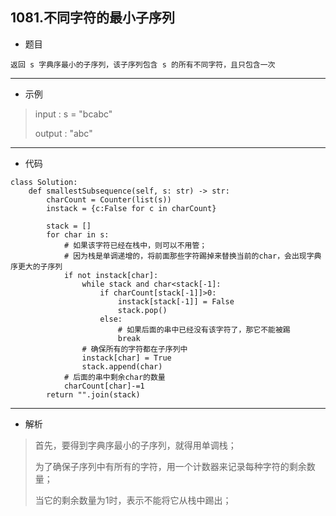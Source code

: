 1081.不同字符的最小子序列
----------
- 题目
> 
    返回 s 字典序最小的子序列，该子序列包含 s 的所有不同字符，且只包含一次
----------
- 示例
> input : s = "bcabc"
>
> output : "abc"
>
----------
 - 代码
>
    class Solution:
        def smallestSubsequence(self, s: str) -> str:
            charCount = Counter(list(s))
            instack = {c:False for c in charCount}
        
            stack = []
            for char in s:
                # 如果该字符已经在栈中，则可以不用管；
                # 因为栈是单调递增的，将前面那些字符踢掉来替换当前的char，会出现字典序更大的子序列
                if not instack[char]:
                    while stack and char<stack[-1]:
                        if charCount[stack[-1]]>0:
                            instack[stack[-1]] = False
                            stack.pop()
                        else:
                            # 如果后面的串中已经没有该字符了，那它不能被踢
                            break
                    # 确保所有的字符都在子序列中
                    instack[char] = True
                    stack.append(char)
                # 后面的串中剩余char的数量
                charCount[char]-=1
            return "".join(stack)
----------
 - 解析
> 首先，要得到字典序最小的子序列，就得用单调栈；
> 
> 为了确保子序列中有所有的字符，用一个计数器来记录每种字符的剩余数量；
> 
> 当它的剩余数量为1时，表示不能将它从栈中踢出；
> 
> 